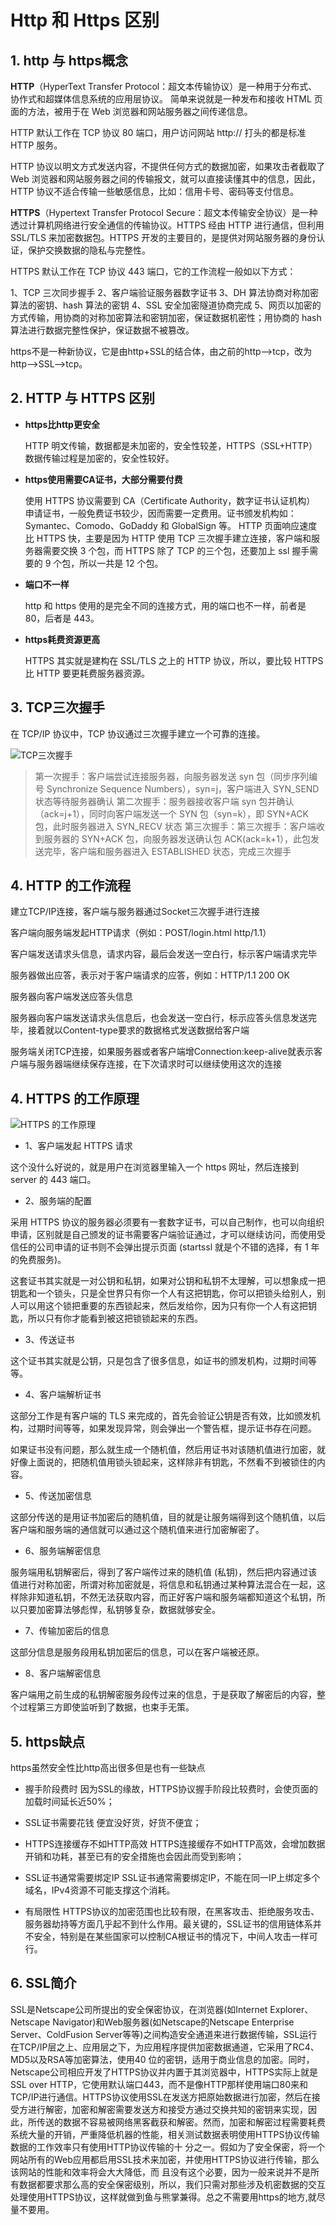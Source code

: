 # Http 和 Https 区别

## 1. http 与 https概念

**HTTP**（HyperText Transfer Protocol：超文本传输协议）是一种用于分布式、协作式和超媒体信息系统的应用层协议。 简单来说就是一种发布和接收 HTML 页面的方法，被用于在 Web 浏览器和网站服务器之间传递信息。

HTTP 默认工作在 TCP 协议 80 端口，用户访问网站 http:// 打头的都是标准 HTTP 服务。

HTTP 协议以明文方式发送内容，不提供任何方式的数据加密，如果攻击者截取了 Web 浏览器和网站服务器之间的传输报文，就可以直接读懂其中的信息，因此，HTTP 协议不适合传输一些敏感信息，比如：信用卡号、密码等支付信息。

**HTTPS**（Hypertext Transfer Protocol Secure：超文本传输安全协议）是一种透过计算机网络进行安全通信的传输协议。HTTPS 经由 HTTP 进行通信，但利用 SSL/TLS 来加密数据包。HTTPS 开发的主要目的，是提供对网站服务器的身份认证，保护交换数据的隐私与完整性。

HTTPS 默认工作在 TCP 协议 443 端口，它的工作流程一般如以下方式：

1、TCP 三次同步握手
2、客户端验证服务器数字证书
3、DH 算法协商对称加密算法的密钥、hash 算法的密钥
4、SSL 安全加密隧道协商完成
5、网页以加密的方式传输，用协商的对称加密算法和密钥加密，保证数据机密性；用协商的 hash 算法进行数据完整性保护，保证数据不被篡改。

https不是一种新协议，它是由http+SSL的结合体，由之前的http—–>tcp，改为http——>SSL—–>tcp。

## 2. HTTP 与 HTTPS 区别

* **https比http更安全**

  HTTP 明文传输，数据都是未加密的，安全性较差，HTTPS（SSL+HTTP） 数据传输过程是加密的，安全性较好。

* **https使用需要CA证书，大部分需要付费**
  
  使用 HTTPS 协议需要到 CA（Certificate Authority，数字证书认证机构） 申请证书，一般免费证书较少，因而需要一定费用。证书颁发机构如：Symantec、Comodo、GoDaddy 和 GlobalSign 等。
HTTP 页面响应速度比 HTTPS 快，主要是因为 HTTP 使用 TCP 三次握手建立连接，客户端和服务器需要交换 3 个包，而 HTTPS 除了 TCP 的三个包，还要加上 ssl 握手需要的 9 个包，所以一共是 12 个包。

* **端口不一样**
  
  http 和 https 使用的是完全不同的连接方式，用的端口也不一样，前者是 80，后者是 443。

* **https耗费资源更高**
  
  HTTPS 其实就是建构在 SSL/TLS 之上的 HTTP 协议，所以，要比较 HTTPS 比 HTTP 要更耗费服务器资源。

## 3. TCP三次握手

在 TCP/IP 协议中，TCP 协议通过三次握手建立一个可靠的连接。

![TCP三次握手](http://ww1.sinaimg.cn/large/bb854e66ly1g9msf84d53j20ld0cu75b.jpg)

> 第一次握手：客户端尝试连接服务器，向服务器发送 syn 包（同步序列编号 Synchronize Sequence Numbers），syn=j，客户端进入 SYN_SEND 状态等待服务器确认
> 第二次握手：服务器接收客户端 syn 包并确认（ack=j+1），同时向客户端发送一个 SYN 包（syn=k），即 SYN+ACK 包，此时服务器进入 SYN_RECV 状态
> 第三次握手：第三次握手：客户端收到服务器的 SYN+ACK 包，向服务器发送确认包 ACK(ack=k+1），此包发送完毕，客户端和服务器进入 ESTABLISHED 状态，完成三次握手

## 4. HTTP 的工作流程

建立TCP/IP连接，客户端与服务器通过Socket三次握手进行连接

客户端向服务端发起HTTP请求（例如：POST/login.html http/1.1）

客户端发送请求头信息，请求内容，最后会发送一空白行，标示客户端请求完毕

服务器做出应答，表示对于客户端请求的应答，例如：HTTP/1.1 200 OK

服务器向客户端发送应答头信息

服务器向客户端发送请求头信息后，也会发送一空白行，标示应答头信息发送完毕，接着就以Content-type要求的数据格式发送数据给客户端

服务端关闭TCP连接，如果服务器或者客户端增Connection:keep-alive就表示客户端与服务器端继续保存连接，在下次请求时可以继续使用这次的连接

## 4. HTTPS 的工作原理

![HTTPS 的工作原理](http://ww1.sinaimg.cn/large/bb854e66ly1g9mss1n1p0j20lw0jdjrj.jpg)

* 1、客户端发起 HTTPS 请求
  
这个没什么好说的，就是用户在浏览器里输入一个 https 网址，然后连接到 server 的 443 端口。

* 2、服务端的配置

采用 HTTPS 协议的服务器必须要有一套数字证书，可以自己制作，也可以向组织申请，区别就是自己颁发的证书需要客户端验证通过，才可以继续访问，而使用受信任的公司申请的证书则不会弹出提示页面 (startssl 就是个不错的选择，有 1 年的免费服务)。

这套证书其实就是一对公钥和私钥，如果对公钥和私钥不太理解，可以想象成一把钥匙和一个锁头，只是全世界只有你一个人有这把钥匙，你可以把锁头给别人，别人可以用这个锁把重要的东西锁起来，然后发给你，因为只有你一个人有这把钥匙，所以只有你才能看到被这把锁锁起来的东西。

* 3、传送证书

这个证书其实就是公钥，只是包含了很多信息，如证书的颁发机构，过期时间等等。

* 4、客户端解析证书

这部分工作是有客户端的 TLS 来完成的，首先会验证公钥是否有效，比如颁发机构，过期时间等等，如果发现异常，则会弹出一个警告框，提示证书存在问题。

如果证书没有问题，那么就生成一个随机值，然后用证书对该随机值进行加密，就好像上面说的，把随机值用锁头锁起来，这样除非有钥匙，不然看不到被锁住的内容。

* 5、传送加密信息

这部分传送的是用证书加密后的随机值，目的就是让服务端得到这个随机值，以后客户端和服务端的通信就可以通过这个随机值来进行加密解密了。

* 6、服务端解密信息

服务端用私钥解密后，得到了客户端传过来的随机值 (私钥)，然后把内容通过该值进行对称加密，所谓对称加密就是，将信息和私钥通过某种算法混合在一起，这样除非知道私钥，不然无法获取内容，而正好客户端和服务端都知道这个私钥，所以只要加密算法够彪悍，私钥够复杂，数据就够安全。

* 7、传输加密后的信息

这部分信息是服务段用私钥加密后的信息，可以在客户端被还原。

* 8、客户端解密信息

客户端用之前生成的私钥解密服务段传过来的信息，于是获取了解密后的内容，整个过程第三方即使监听到了数据，也束手无策。

## 5. https缺点

https虽然安全性比http高出很多但是也有一些缺点

* 握手阶段费时
因为SSL的缘故，HTTPS协议握手阶段比较费时，会使页面的加载时间延长近50%；

* SSL证书需要花钱
便宜没好货，好货不便宜；

* HTTPS连接缓存不如HTTP高效
HTTPS连接缓存不如HTTP高效，会增加数据开销和功耗，甚至已有的安全措施也会因此而受到影响；

* SSL证书通常需要绑定IP
SSL证书通常需要绑定IP，不能在同一IP上绑定多个域名，IPv4资源不可能支撑这个消耗。

* 有局限性
HTTPS协议的加密范围也比较有限，在黑客攻击、拒绝服务攻击、服务器劫持等方面几乎起不到什么作用。最关键的，SSL证书的信用链体系并不安全，特别是在某些国家可以控制CA根证书的情况下，中间人攻击一样可行。

## 6. SSL简介

SSL是Netscape公司所提出的安全保密协议，在浏览器(如Internet Explorer、Netscape Navigator)和Web服务器(如Netscape的Netscape Enterprise Server、ColdFusion Server等等)之间构造安全通道来进行数据传输，SSL运行在TCP/IP层之上、应用层之下，为应用程序提供加密数据通道，它采用了RC4、MD5以及RSA等加密算法，使用40 位的密钥，适用于商业信息的加密。同时，Netscape公司相应开发了HTTPS协议并内置于其浏览器中，HTTPS实际上就是SSL over HTTP，它使用默认端口443，而不是像HTTP那样使用端口80来和TCP/IP进行通信。HTTPS协议使用SSL在发送方把原始数据进行加密，然后在接受方进行解密，加密和解密需要发送方和接受方通过交换共知的密钥来实现，因此，所传送的数据不容易被网络黑客截获和解密。然而，加密和解密过程需要耗费系统大量的开销，严重降低机器的性能，相关测试数据表明使用HTTPS协议传输数据的工作效率只有使用HTTP协议传输的十 分之一。假如为了安全保密，将一个网站所有的Web应用都启用SSL技术来加密，并使用HTTPS协议进行传输，那么该网站的性能和效率将会大大降低，而 且没有这个必要，因为一般来说并不是所有数据都要求那么高的安全保密级别，所以，我们只需对那些涉及机密数据的交互处理使用HTTPS协议，这样就做到鱼与熊掌兼得。总之不需要用https的地方,就尽量不要用。
